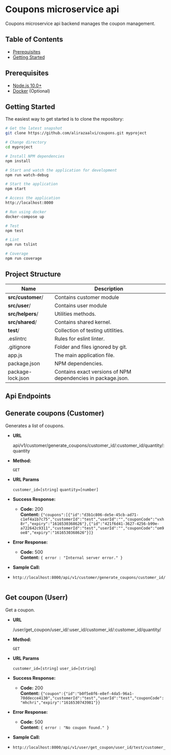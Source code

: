 # Coupons microservice api
Coupons microservice api backend manages the coupon management.

Table of Contents
-----------------

- [Prerequisites](#prerequisites)
- [Getting Started](#getting-started)

Prerequisites
-------------
- [Node.js 10.0+](http://nodejs.org)
- [Docker](https://docs.docker.com/compose/install/) (Optional)

Getting Started
---------------

The easiest way to get started is to clone the repository:
```bash
# Get the latest snapshot
git clone https://github.com/alirazaalvi/coupons.git myproject

# Change directory
cd myproject

# Install NPM dependencies
npm install

# Start and watch the application for development
npm run watch-debug

# Start the application
npm start

# Access the application
http://localhost:8000

# Run using docker
docker-compose up

# Test
npm test

# Lint
npm run tslint

# Coverage
npm run coverage
```

Project Structure
-----------------

| Name                               | Description                                                  |
| ---------------------------------- | ------------------------------------------------------------ |
| **src/customer**/             | Contains customer module           |
| **src/user**/             | Contains user module           |
| **src/helpers**/       | Utilities methods.
| **src/shared**/         | Contains shared kernel.
| **test**/         | Collection of testing utitlities.
| .eslintrc                          | Rules for eslint linter.
| .gitignore                         | Folder and files ignored by git.
| app.js                             | The main application file.
| package.json                       | NPM dependencies.
| package-lock.json                  | Contains exact versions of NPM dependencies in package.json. |

Api Endpoints
-----------------
 **Generate coupons (Customer)**
----
  Generates a list of coupons.

* **URL**

  api/v1/customer/generate_coupons/customer_id/:customer_id/quantity/:quantity

* **Method:**

  `GET`

*  **URL Params**

   `customer_id=[string]`
   `quantity=[number]`

* **Success Response:**

  * **Code:** 200 <br />
    **Content:** `{"coupons":[{"id":"d3b1c806-de5e-45cb-ad71-c1ef4a1b7c75","customerId":"test","userId":"","couponCode":"vxh8r","expiry":"1616530368626"},{"id":"421f6d41-3627-4256-b99e-a722642c9311","customerId":"test","userId":"","couponCode":"om9oe8","expiry":"1616530368626"}]}`

* **Error Response:**

  * **Code:** 500 <br />
    **Content:** `{ error : "Internal server error." }`

* **Sample Call:**
*
   ```postman or browser
   http://localhost:8000/api/v1/customer/generate_coupons/customer_id/test/quantity/2


 **Get coupon (Userr)**
----
  Get a coupon.

* **URL**

  /user/get_coupon/user_id/:user_id/customer_id/:customer_id/quantity/

* **Method:**

  `GET`

*  **URL Params**

   `customer_id=[string]`
   `user_id=[string]`

* **Success Response:**

  * **Code:** 200 <br />
    **Content:** `{"coupon":{"id":"b0f5e8f6-e8ef-4da5-96a1-70ddecce4130","customerId":"test","userId":"test","couponCode":"mhchri","expiry":"1616530743981"}}`

* **Error Response:**

  * **Code:** 500 <br />
    **Content:** `{ error : "No coupon found." }`

* **Sample Call:**
*
   ```postman or browser
   http://localhost:8000/api/v1/user/get_coupon/user_id/test/customer_id/test